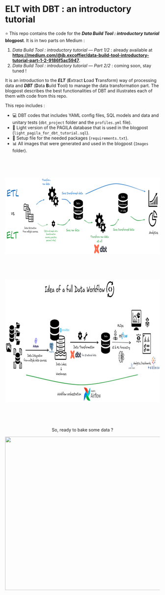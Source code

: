 # ELT with DBT : an introductory tutorial 

⭐ This repo contains the code for the **_Data Build Tool : introductory tutorial_ blogpost**. It is in two parts on Medium : 
1. _Data Build Tool : introductory tutorial — Part 1/2_ : already available at **https://medium.com/@jb.excoffier/data-build-tool-introductory-tutorial-part-1-2-9186f5ac5947**.
2. _Data Build Tool : introductory tutorial — Part 2/2_ : coming soon, stay tuned !

It is an introduction to the **_ELT_** (**E**xtract **L**oad **T**ransform) way of processing data and **_DBT_** (**D**ata **B**uild **T**ool) to manage the data transformation part. The blogpost describes the best functionalities of DBT and illustrates each of them with code from this repo.

This repo includes : 
- 💻 DBT codes that includes YAML config files, SQL models and data and unitary tests (`dbt_project` folder and the `profiles.yml` file).
- 💾 Light version of the PAGILA database that is used in the blogpost (`light_pagila_for_dbt_tutorial.sql`).
- 🔧 Setup file for the needed packages (`requirements.txt`).
- 📊 All images that were generated and used in the blogpost (`Images` folder).

<br />
<br />
<br />

<p align="center">
  <img src="Images/ETL_vs_ELT.png" width="1000" height="250" />
</p>

<br />
<br />
<br />

<p align="center">
  <img src="Images/Full_Data_Workflow.png" width="1000" height="400" />
</p>

<br />
<br />
<br />

<p align="center">
  So, ready to bake some data ?
</p>

<p align="center">
  <img src="Images/Ready_To_Bake_by_Annie_Spratt_on_Unsplash.jpg" width="800" height="500" />
</p>